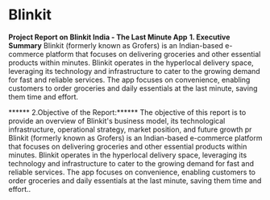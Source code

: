 # Blinkit
**Project Report on Blinkit India - The Last Minute App**
**1. Executive Summary**
   Blinkit (formerly known as Grofers) is an Indian-based e-commerce platform that focuses on delivering groceries and other essential products within minutes. Blinkit operates in the hyperlocal delivery space, leveraging its technology and infrastructure to cater to the growing demand for fast and reliable services. The app focuses on convenience, enabling customers to order groceries and daily essentials at the last minute, saving them time and effort.

****** 2.Objective of the Report:******
The objective of this report is to provide an overview of Blinkit's business model, its technological infrastructure, operational strategy, market position, and future growth pr
Blinkit (formerly known as Grofers) is an Indian-based e-commerce platform that focuses on delivering groceries and other essential products within minutes. Blinkit operates in the hyperlocal delivery space, leveraging its technology and infrastructure to cater to the growing demand for fast and reliable services. The app focuses on convenience, enabling customers to order groceries and daily essentials at the last minute, saving them time and effort..

